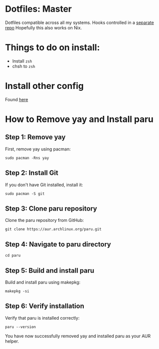 # Dotfiles: Master
Dotfiles compatible across all my systems.
Hooks controlled in a [separate repo](https://www.github.com/jam1015/dots_hooks)
Hopefully this also works on Nix.


# Things to do on install:

- Install `zsh`
- chsh to `zsh`

# Install other config


 Found [here](https://github.com/jam1015/other_config)

# How to Remove yay and Install paru

## Step 1: Remove yay

First, remove yay using pacman:

`sudo pacman -Rns yay`

## Step 2: Install Git

If you don\'t have Git installed, install it:

`sudo pacman -S git`

## Step 3: Clone paru repository

Clone the paru repository from GitHub:

`git clone https://aur.archlinux.org/paru.git`

## Step 4: Navigate to paru directory

`cd paru`

## Step 5: Build and install paru

Build and install paru using makepkg:

`makepkg -si`

## Step 6: Verify installation

Verify that paru is installed correctly:

`paru --version`

You have now successfully removed yay and installed paru as your AUR
helper.
